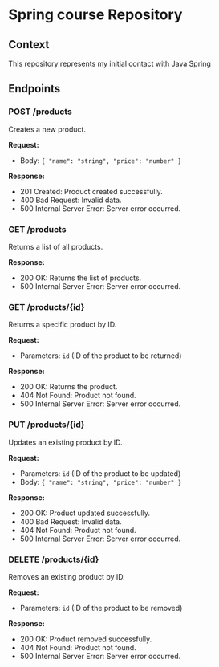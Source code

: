 # Spring course Repository

## Context
This repository represents my initial contact with Java Spring

## Endpoints

### POST /products
Creates a new product.

**Request:**
- Body: `{ "name": "string", "price": "number" }`

**Response:**
- 201 Created: Product created successfully.
- 400 Bad Request: Invalid data.
- 500 Internal Server Error: Server error occurred.

### GET /products
Returns a list of all products.

**Response:**
- 200 OK: Returns the list of products.
- 500 Internal Server Error: Server error occurred.

### GET /products/{id}
Returns a specific product by ID.

**Request:**
- Parameters: `id` (ID of the product to be returned)

**Response:**
- 200 OK: Returns the product.
- 404 Not Found: Product not found.
- 500 Internal Server Error: Server error occurred.

### PUT /products/{id}
Updates an existing product by ID.

**Request:**
- Parameters: `id` (ID of the product to be updated)
- Body: `{ "name": "string", "price": "number" }`

**Response:**
- 200 OK: Product updated successfully.
- 400 Bad Request: Invalid data.
- 404 Not Found: Product not found.
- 500 Internal Server Error: Server error occurred.

### DELETE /products/{id}
Removes an existing product by ID.

**Request:**
- Parameters: `id` (ID of the product to be removed)

**Response:**
- 200 OK: Product removed successfully.
- 404 Not Found: Product not found.
- 500 Internal Server Error: Server error occurred.
